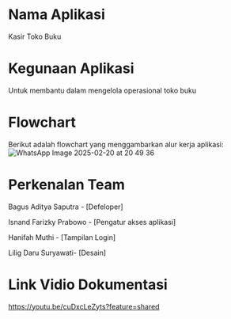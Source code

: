 # Nama Aplikasi
Kasir Toko Buku
# Kegunaan Aplikasi
Untuk membantu dalam mengelola operasional toko buku
# Flowchart
Berikut adalah flowchart yang menggambarkan alur kerja aplikasi:
![WhatsApp Image 2025-02-20 at 20 49 36](https://github.com/user-attachments/assets/063c2d2e-85c3-4fc5-a6f9-df2d45e7c819)
# Perkenalan Team
Bagus Aditya Saputra - [Defeloper]

Isnand Farizky Prabowo - [Pengatur akses aplikasi]

Hanifah Muthi - [Tampilan Login]

Lilig Daru Suryawati- [Desain]
# Link Vidio Dokumentasi
https://youtu.be/cuDxcLeZyts?feature=shared
